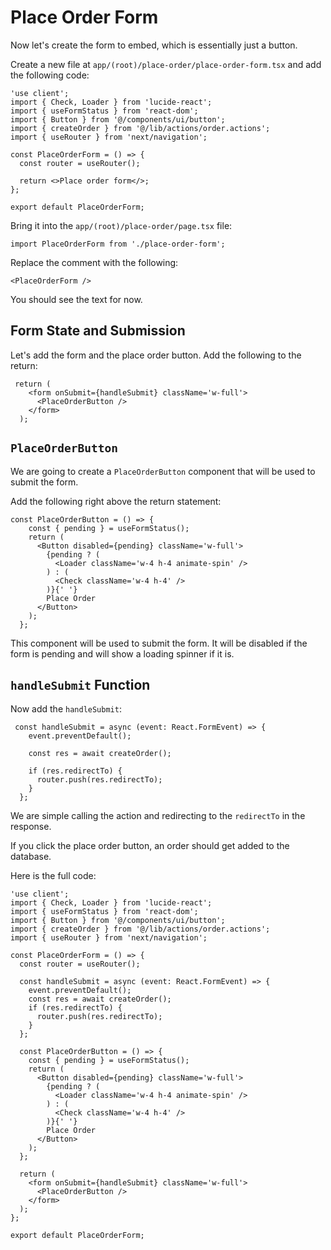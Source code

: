 # Place Order Form

Now let's create the form to embed, which is essentially just a button.

Create a new file at `app/(root)/place-order/place-order-form.tsx` and add the following code:

```tsx
'use client';
import { Check, Loader } from 'lucide-react';
import { useFormStatus } from 'react-dom';
import { Button } from '@/components/ui/button';
import { createOrder } from '@/lib/actions/order.actions';
import { useRouter } from 'next/navigation';

const PlaceOrderForm = () => {
  const router = useRouter();

  return <>Place order form</>;
};

export default PlaceOrderForm;
```

Bring it into the `app/(root)/place-order/page.tsx` file:

```tsx
import PlaceOrderForm from './place-order-form';
```

Replace the comment with the following:

```tsx
<PlaceOrderForm />
```

You should see the text for now.

## Form State and Submission

Let's add the form and the place order button. Add the following to the return:

```tsx
 return (
    <form onSubmit={handleSubmit} className='w-full'>
      <PlaceOrderButton />
    </form>
  );
```

## `PlaceOrderButton`

We are going to create a `PlaceOrderButton` component that will be used to submit the form.

Add the following right above the return statement:

```tsx
const PlaceOrderButton = () => {
    const { pending } = useFormStatus();
    return (
      <Button disabled={pending} className='w-full'>
        {pending ? (
          <Loader className='w-4 h-4 animate-spin' />
        ) : (
          <Check className='w-4 h-4' />
        )}{' '}
        Place Order
      </Button>
    );
  };
```

This component will be used to submit the form. It will be disabled if the form is pending and will show a loading spinner if it is.

## `handleSubmit` Function

Now add the `handleSubmit`:

```tsx
 const handleSubmit = async (event: React.FormEvent) => {
    event.preventDefault();

    const res = await createOrder();

    if (res.redirectTo) {
      router.push(res.redirectTo);
    }
  };
```

We are simple calling the action and redirecting to the `redirectTo` in the response.


If you click the place order button, an order should get added to the database.

Here is the full code:

```tsx
'use client';
import { Check, Loader } from 'lucide-react';
import { useFormStatus } from 'react-dom';
import { Button } from '@/components/ui/button';
import { createOrder } from '@/lib/actions/order.actions';
import { useRouter } from 'next/navigation';

const PlaceOrderForm = () => {
  const router = useRouter();

  const handleSubmit = async (event: React.FormEvent) => {
    event.preventDefault(); 
    const res = await createOrder();
    if (res.redirectTo) {
      router.push(res.redirectTo);
    }
  };

  const PlaceOrderButton = () => {
    const { pending } = useFormStatus();
    return (
      <Button disabled={pending} className='w-full'>
        {pending ? (
          <Loader className='w-4 h-4 animate-spin' />
        ) : (
          <Check className='w-4 h-4' />
        )}{' '}
        Place Order
      </Button>
    );
  };

  return (
    <form onSubmit={handleSubmit} className='w-full'>
      <PlaceOrderButton />
    </form>
  );
};

export default PlaceOrderForm;

```
